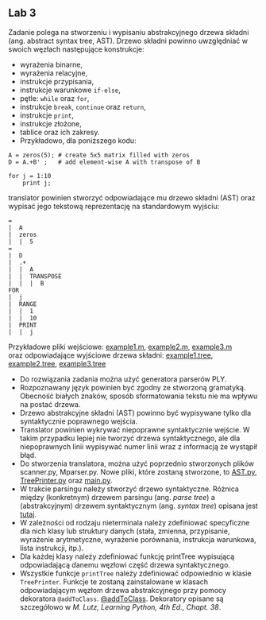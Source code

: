 ## Lab 3
Zadanie polega na stworzeniu i wypisaniu abstrakcyjnego drzewa składni (ang. abstract syntax tree, AST). Drzewo składni powinno uwzględniać w swoich węzłach następujące konstrukcje:

- wyrażenia binarne,
- wyrażenia relacyjne,
- instrukcje przypisania,
- instrukcje warunkowe `if-else`,
- pętle: `while` oraz `for`,
- instrukcje `break`, `continue` oraz `return`,
- instrukcje `print`,
- instrukcje złożone,
- tablice oraz ich zakresy.
- Przykładowo, dla poniższego kodu:

```
A = zeros(5); # create 5x5 matrix filled with zeros
D = A.+B' ;   # add element-wise A with transpose of B

for j = 1:10 
    print j;
```

translator powinien stworzyć odpowiadające mu drzewo składni (AST) oraz wypisać jego tekstową reprezentację na standardowym wyjściu:
```
=
|  A
|  zeros
|  |  5
=
|  D
|  .+
|  |  A
|  |  TRANSPOSE
|  |  |  B
FOR
|  j
|  RANGE
|  |  1
|  |  10
|  PRINT
|  |  j
```

Przykładowe pliki wejściowe: [example1.m](example1.m), [example2.m](example2.m), [example3.m](example3.m)   
oraz odpowiadające wyjściowe drzewa składni: [example1.tree](example1.tree), [example2.tree](example2.tree), [example3.tree](example3.tree)

- Do rozwiązania zadania można użyć generatora parserów PLY.
- Rozpoznawany język powinien być zgodny ze stworzoną gramatyką. Obecność białych znaków, sposób sformatowania tekstu nie ma wpływu na postać drzewa.
- Drzewo abstrakcyjne składni (AST) powinno być wypisywane tylko dla syntaktycznie poprawnego wejścia.
- Translator powinien wykrywać niepoprawne syntaktycznie wejście. W takim przypadku lepiej nie tworzyć drzewa syntaktycznego, ale dla niepoprawnych linii wypisywać numer linii wraz z informacją że wystąpił błąd.
- Do stworzenia translatora, można użyć poprzednio stworzonych plików scanner.py, Mparser.py. Nowe pliki, które zostaną stworzone, to [AST.py](AST.py), [TreePrinter.py](TreePrinter.py) oraz [main.py](main.py).
- W trakcie parsingu należy stworzyć drzewo syntaktyczne. Różnica między (konkretnym) drzewem parsingu (ang. _parse tree_) a (abstrakcyjnym) drzewem syntaktycznym (ang. _syntax tree_) opisana jest [tutaj](https://eli.thegreenplace.net/2009/02/16/abstract-vs-concrete-syntax-trees).
- W zależności od rodzaju nieterminala należy zdefiniować specyficzne dla nich klasy lub struktury danych (stała, zmienna, przypisanie, wyrażenie arytmetyczne, wyrażenie porównania, instrukcja warunkowa, lista instrukcji, itp.).
- Dla każdej klasy należy zdefiniować funkcję printTree wypisującą odpowiadającą danemu węzłowi część drzewa syntaktycznego.
- Wszystkie funkcje `printTree` należy zdefiniować odpowiednio w klasie `TreePrinter`. Funkcje te zostaną zainstalowane w klasach odpowiadającym węzłom drzewa abstrakcyjnego przy pomocy dekoratora `@addToClass`. [@addToClass](https://www.matthieuamiguet.ch/media/documents/TeachingCompilersWithPython_Paper.pdf). Dekoratory opisane są szczegółowo w _M. Lutz, Learning Python, 4th Ed., Chapt. 38_.
